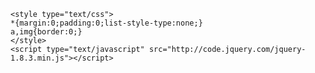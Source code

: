 <!DOCTYPE html> 
<head>
    <meta http-equiv="Content-Type" content="text/html; charset=utf-8">
    <title>html5背景</title>
    
    <style type="text/css">
    *{margin:0;padding:0;list-style-type:none;}
    a,img{border:0;}
    </style>
    <script type="text/javascript" src="http://code.jquery.com/jquery-1.8.3.min.js"></script>
</head>
<body>
<div id="container" style="width:100%;height:700px;">
    <div id="anitOut"></div>
</div>


<script type="text/javascript">
$(function () {
    if (!window.ActiveXObject && !!document.createElement("canvas").getContext) {
        $.getScript("http://im-img.qq.com/pcqq/js/200/cav.js?_=1428576021379",
                function () {
                    var t = {
                        width: 1.5,
                        height: 1.5,
                        depth: 10,
                        segments: 12,
                        slices: 6,
                        xRange: 0.8,
                        yRange: 0.1,
                        zRange: 1,
                        ambient: "#525252",
                        diffuse: "#FFFFFF",
                        speed: 0.0002
                    };
                    var G = {
                        count: 2,
                        xyScalar: 1,
                        zOffset: 100,
                        ambient: "#002c4a",
                        diffuse: "#005584",
                        speed: 0.001,
                        gravity: 1200,
                        dampening: 0.95,
                        minLimit: 10,
                        maxLimit: null,
                        minDistance: 20,
                        maxDistance: 400,
                        autopilot: false,
                        draw: false,
                        bounds: CAV.Vector3.create(),
                        step: CAV.Vector3.create(Math.randomInRange(0.2, 1), Math.randomInRange(0.2, 1), Math.randomInRange(0.2, 1))
                    };
                    var m = "canvas";
                    var E = "svg";
                    var x = {
                        renderer: m
                    };
                    var i, n = Date.now();
                    var L = CAV.Vector3.create();
                    var k = CAV.Vector3.create();
                    var z = document.getElementById("container");
                    var w = document.getElementById("anitOut");
                    var D, I, h, q, y;
                    var g;
                    var r;

                    function C() {
                        F();
                        p();
                        s();
                        B();
                        v();
                        K(z.offsetWidth, z.offsetHeight);
                        o()
                    }

                    function F() {
                        g = new CAV.CanvasRenderer();
                        H(x.renderer)
                    }

                    function H(N) {
                        if (D) {
                            w.removeChild(D.element)
                        }
                        switch (N) {
                            case m:
                                D = g;
                                break
                        }
                        D.setSize(z.offsetWidth, z.offsetHeight);
                        w.appendChild(D.element)
                    }

                    function p() {
                        I = new CAV.Scene()
                    }

                    function s() {
                        I.remove(h);
                        D.clear();
                        q = new CAV.Plane(t.width * D.width, t.height * D.height, t.segments, t.slices);
                        y = new CAV.Material(t.ambient, t.diffuse);
                        h = new CAV.Mesh(q, y);
                        I.add(h);
                        var N, O;
                        for (N = q.vertices.length - 1; N >= 0; N--) {
                            O = q.vertices[N];
                            O.anchor = CAV.Vector3.clone(O.position);
                            O.step = CAV.Vector3.create(Math.randomInRange(0.2, 1), Math.randomInRange(0.2, 1), Math.randomInRange(0.2, 1));
                            O.time = Math.randomInRange(0, Math.PIM2)
                        }
                    }

                    function B() {
                        var O, N;
                        for (O = I.lights.length - 1; O >= 0; O--) {
                            N = I.lights[O];
                            I.remove(N)
                        }
                        D.clear();
                        for (O = 0; O < G.count; O++) {
                            N = new CAV.Light(G.ambient, G.diffuse);
                            N.ambientHex = N.ambient.format();
                            N.diffuseHex = N.diffuse.format();
                            I.add(N);
                            N.mass = Math.randomInRange(0.5, 1);
                            N.velocity = CAV.Vector3.create();
                            N.acceleration = CAV.Vector3.create();
                            N.force = CAV.Vector3.create()
                        }
                    }

                    function K(O, N) {
                        D.setSize(O, N);
                        CAV.Vector3.set(L, D.halfWidth, D.halfHeight);
                        s()
                    }

                    function o() {
                        i = Date.now() - n;
                        u();
                        M();
                        requestAnimationFrame(o)
                    }

                    function u() {
                        var Q, P, O, R, T, V, U, S = t.depth / 2;
                        CAV.Vector3.copy(G.bounds, L);
                        CAV.Vector3.multiplyScalar(G.bounds, G.xyScalar);
                        CAV.Vector3.setZ(k, G.zOffset);
                        for (R = I.lights.length - 1; R >= 0; R--) {
                            T = I.lights[R];
                            CAV.Vector3.setZ(T.position, G.zOffset);
                            var N = Math.clamp(CAV.Vector3.distanceSquared(T.position, k), G.minDistance, G.maxDistance);
                            var W = G.gravity * T.mass / N;
                            CAV.Vector3.subtractVectors(T.force, k, T.position);
                            CAV.Vector3.normalise(T.force);
                            CAV.Vector3.multiplyScalar(T.force, W);
                            CAV.Vector3.set(T.acceleration);
                            CAV.Vector3.add(T.acceleration, T.force);
                            CAV.Vector3.add(T.velocity, T.acceleration);
                            CAV.Vector3.multiplyScalar(T.velocity, G.dampening);
                            CAV.Vector3.limit(T.velocity, G.minLimit, G.maxLimit);
                            CAV.Vector3.add(T.position, T.velocity)
                        }
                        for (V = q.vertices.length - 1; V >= 0; V--) {
                            U = q.vertices[V];
                            Q = Math.sin(U.time + U.step[0] * i * t.speed);
                            P = Math.cos(U.time + U.step[1] * i * t.speed);
                            O = Math.sin(U.time + U.step[2] * i * t.speed);
                            CAV.Vector3.set(U.position, t.xRange * q.segmentWidth * Q, t.yRange * q.sliceHeight * P, t.zRange * S * O - S);
                            CAV.Vector3.add(U.position, U.anchor)
                        }
                        q.dirty = true
                    }

                    function M() {
                        D.render(I)
                    }

                    function J(O) {
                        var Q, N, S = O;
                        var P = function (T) {
                            for (Q = 0, l = I.lights.length; Q < l; Q++) {
                                N = I.lights[Q];
                                N.ambient.set(T);
                                N.ambientHex = N.ambient.format()
                            }
                        };
                        var R = function (T) {
                            for (Q = 0, l = I.lights.length; Q < l; Q++) {
                                N = I.lights[Q];
                                N.diffuse.set(T);
                                N.diffuseHex = N.diffuse.format()
                            }
                        };
                        return {
                            set: function () {
                                P(S[0]);
                                R(S[1])
                            }
                        }
                    }

                    function v() {
                        window.addEventListener("resize", j)
                    }

                    function A(N) {
                        CAV.Vector3.set(k, N.x, D.height - N.y);
                        CAV.Vector3.subtract(k, L)
                    }

                    function j(N) {
                        K(z.offsetWidth, z.offsetHeight);
                        M()
                    }

                    C();
                })
    } else {
        alert('调用cav.js失败');
    }
});
</script>
</body>
</html>
